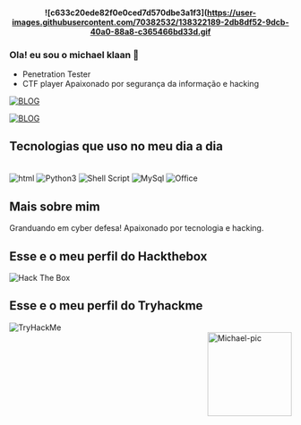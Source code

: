 <h4 align="center">
 
![c633c20ede82f0e0ced7d570dbe3a1f3](https://user-images.githubusercontent.com/70382532/138322189-2db8df52-9dcb-40a0-88a8-c365466bd33d.gif

### Ola! eu sou o michael klaan 👋

- Penetration Tester
- CTF player
Apaixonado por segurança da informação e hacking

[![BLOG](https://img.shields.io/badge/LinkedIn-0077B5?style=for-the-badge&logo=linkedin&logoColor=white)](https://www.linkedin.com/in/michael-al4xs/)

[![BLOG](https://github-readme-stats.vercel.app/api?username=michaelklaan&theme=radical)](https://github.com/michaelklaan)

## Tecnologias que uso no meu dia a dia

<div style="display: inline_block"><br/>
  <img align="center" alt="html" src="https://img.shields.io/badge/HTML-239120?style=for-the-badge&logo=html5&logoColor=white"/>
<img align="center" alt="Python3" src="https://img.shields.io/badge/Python-14354C?style=for-the-badge&logo=python&logoColor=white"/>
<img align="center" alt="Shell Script" src="https://img.shields.io/badge/Shell_Script-121011?style=for-the-badge&logo=gnu-bash&logoColor=white"/>
<img align="center" alt="MySql" src="https://img.shields.io/badge/MySQL-00000F?style=for-the-badge&logo=mysql&logoColor=white"/>
<img align="center" alt="Office" src="https://img.shields.io/badge/MySQL-00000F?style=for-the-badge&logo=mysql&logoColor=white"/>
</div>

## Mais sobre mim

Granduando em cyber defesa! Apaixonado por tecnologia e hacking.

## Esse e o meu perfil do Hackthebox

<img src="http://www.hackthebox.eu/badge/image/348066" alt="Hack The Box">

## Esse e o meu perfil do Tryhackme

<img src="https://tryhackme-badges.s3.amazonaws.com/michaelklaan.png" alt="TryHackMe">
<div>
<img align="right" alt="Michael-pic" height="150" src="https://images-wixmp-ed30a86b8c4ca887773594c2.wixmp.com/f/f0846526-c449-4b28-b8df-c8206d89390b/d9y7bg3-66f0eb7a-2e03-4c92-8e4e-e5a78c39ca58.gif?token=eyJ0eXAiOiJKV1QiLCJhbGciOiJIUzI1NiJ9.eyJzdWIiOiJ1cm46YXBwOjdlMGQxODg5ODIyNjQzNzNhNWYwZDQxNWVhMGQyNmUwIiwiaXNzIjoidXJuOmFwcDo3ZTBkMTg4OTgyMjY0MzczYTVmMGQ0MTVlYTBkMjZlMCIsIm9iaiI6W1t7InBhdGgiOiJcL2ZcL2YwODQ2NTI2LWM0NDktNGIyOC1iOGRmLWM4MjA2ZDg5MzkwYlwvZDl5N2JnMy02NmYwZWI3YS0yZTAzLTRjOTItOGU0ZS1lNWE3OGMzOWNhNTguZ2lmIn1dXSwiYXVkIjpbInVybjpzZXJ2aWNlOmZpbGUuZG93bmxvYWQiXX0.EIGcrJskcixAWYOgPY4kcpAHzY7-ij6NiqYXzC919ok" data-canonical-src="https://images-wixmp-ed30a86b8c4ca887773594c2.wixmp.com/f/f0846526-c449-4b28-b8df-c8206d89390b/d9y7bg3-66f0eb7a-2e03-4c92-8e4e-e5a78c39ca58.gif?token=eyJ0eXAiOiJKV1QiLCJhbGciOiJIUzI1NiJ9.eyJzdWIiOiJ1cm46YXBwOjdlMGQxODg5ODIyNjQzNzNhNWYwZDQxNWVhMGQyNmUwIiwiaXNzIjoidXJuOmFwcDo3ZTBkMTg4OTgyMjY0MzczYTVmMGQ0MTVlYTBkMjZlMCIsIm9iaiI6W1t7InBhdGgiOiJcL2ZcL2YwODQ2NTI2LWM0NDktNGIyOC1iOGRmLWM4MjA2ZDg5MzkwYlwvZDl5N2JnMy02NmYwZWI3YS0yZTAzLTRjOTItOGU0ZS1lNWE3OGMzOWNhNTguZ2lmIn1dXSwiYXVkIjpbInVybjpzZXJ2aWNlOmZpbGUuZG93bmxvYWQiXX0.EIGcrJskcixAWYOgPY4kcpAHzY7-ij6NiqYXzC919ok" style="max-width: 100%;">
</div>
